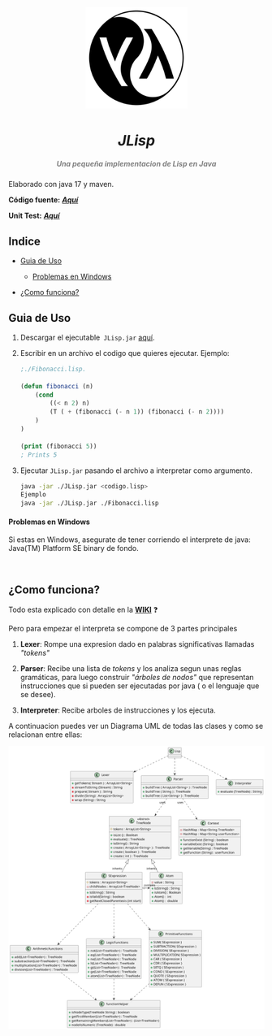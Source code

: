 <h1 align="center">
    <img src="./media/lispLogo.png" width="200px">
    <h1 align="center" style="font-style:italic;">JLisp</h1>
    <h5 align="center">
    <i style="color:grey;"> Una pequeña implementacion de Lisp en Java</i>
    </h5>

</h1>

Elaborado con java 17 y maven.

**Código fuente:**  [***Aquí***](https://github.com/DiegoLinares11/LISP-Project/tree/master/src/main/java/org/project)  

**Unit Test:** [***Aquí***](https://github.com/DiegoLinares11/LISP-Project/tree/master/src/test/java/org/project)  

## Indice

- [Guia de Uso](#guia-de-uso)
  
  - [Problemas en Windows](#problemas-en-windows)

- [¿Como funciona?](#como-funciona)

## Guia de Uso

1. Descargar el ejecutable` JLisp.jar` [aquí](https://github.com/DiegoLinares11/LISP-Project/releases/tag/V1.0.0).

2. Escribir en un archivo el codigo que quieres ejecutar. Ejemplo:
   
   ```lisp
   ;./Fibonacci.lisp.
   
   (defun fibonacci (n)
       (cond
           ((< n 2) n)
           (T ( + (fibonacci (- n 1)) (fibonacci (- n 2))))
       )
   )
   
   (print (fibonacci 5))
   ; Prints 5
   ```

3. Ejecutar `JLisp.jar` pasando el archivo a interpretar como argumento.
   
   ```bash
   java -jar ./JLisp.jar <codigo.lisp>
   Ejemplo
   java -jar ./JLisp.jar ./Fibonacci.lisp
   ```

#### Problemas en Windows

Si estas en Windows, asegurate de tener corriendo el interprete de java:  Java(TM) Platform SE binary de fondo.

<img title="" src="./media/jarr.gif" alt="" width="673" data-align="center">

## ¿Como funciona?

Todo esta explicado con detalle en la  [**WIKI**](https://github.com/DiegoLinares11/LISP-Project/wiki) :question:

Pero para empezar el interpreta se compone de 3 partes principales

1. **Lexer**: Rompe una expresion dado en palabras significativas llamadas *"tokens"*

2. **Parser**: Recibe una lista de *tokens* y los analiza segun unas reglas gramáticas, para luego construir *"árboles de nodos"* que representan instrucciones que si pueden ser ejecutadas por java ( o el lenguaje que se desee).

3. **Interpreter**: Recibe arboles de instrucciones y los ejecuta.

A continuacion puedes ver un Diagrama UML de todas las clases y como se relacionan entre ellas:

![](./classesUML.png)
